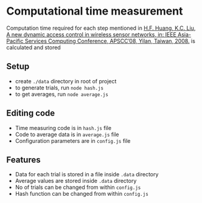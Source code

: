 # Computational time measurement

Computation time required for each step mentioned in [H.F. Huang, K.C. Liu, A new dynamic access control in wireless sensor networks, in: IEEE Asia-Pacific Services Computing Conference, APSCC’08, Yilan, Taiwan, 2008.](https://ieeexplore.ieee.org/document/4780791) is calculated and stored

## Setup
* create `./data` directory in root of project
* to generate trials, run `node hash.js`
* to get averages, run `node average.js`

## Editing code
* Time measuring code is in `hash.js` file
* Code to average data is in `average.js` file
* Configuration parameters are in `config.js` file

## Features
* Data for each trial is stored in a file inside `.data` directory
* Average values are stored inside `.data` directory
* No of trials can be changed from within `config.js`
* Hash function can be changed from within `config.js`
